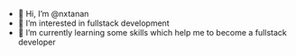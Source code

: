 - 👋 Hi, I’m @nxtanan
- 👀 I’m interested in fullstack development
- 🌱 I’m currently learning some skills which help me to become a fullstack developer

<!---
nxtanan/nxtanan is a ✨ special ✨ repository because its `README.md` (this file) appears on your GitHub profile.
You can click the Preview link to take a look at your changes.
--->
